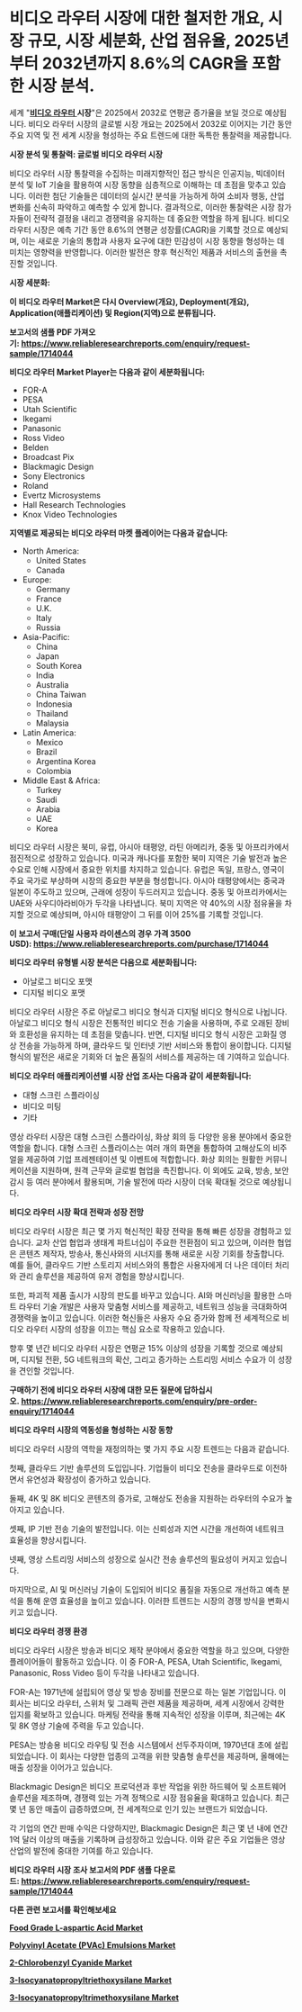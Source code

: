 <p><h1>비디오 라우터 시장에 대한 철저한 개요, 시장 규모, 시장 세분화, 산업 점유율, 2025년부터 2032년까지 8.6%의 CAGR을 포함한 시장 분석.</h1></p><p>세계 "<strong><a href="https://www.reliableresearchreports.com/video-router-r1714044?utm_campaign=105&utm_medium=8&utm_source=Github&utm_content=ia&utm_term=02022025&utm_id=video-router">비디오 라우터&nbsp;</a></strong><strong>시장</strong>"은 2025에서 2032로 연평균 증가율을 보일 것으로 예상됩니다. 비디오 라우터 시장의 글로벌 시장 개요는 2025에서 2032로 이어지는 기간 동안 주요 지역 및 전 세계 시장을 형성하는 주요 트렌드에 대한 독특한 통찰력을 제공합니다.</p>
<p><strong>시장 분석 및 통찰력: 글로벌 비디오 라우터 시장</strong></p>
<p><p>비디오 라우터 시장 통찰력을 수집하는 미래지향적인 접근 방식은 인공지능, 빅데이터 분석 및 IoT 기술을 활용하여 시장 동향을 심층적으로 이해하는 데 초점을 맞추고 있습니다. 이러한 첨단 기술들은 데이터의 실시간 분석을 가능하게 하여 소비자 행동, 산업 변화를 신속히 파악하고 예측할 수 있게 합니다. 결과적으로, 이러한 통찰력은 시장 참가자들이 전략적 결정을 내리고 경쟁력을 유지하는 데 중요한 역할을 하게 됩니다. 비디오 라우터 시장은 예측 기간 동안 8.6%의 연평균 성장률(CAGR)을 기록할 것으로 예상되며, 이는 새로운 기술의 통합과 사용자 요구에 대한 민감성이 시장 동향을 형성하는 데 미치는 영향력을 반영합니다. 이러한 발전은 향후 혁신적인 제품과 서비스의 출현을 촉진할 것입니다.</p><a href="%7CAUTHORITHY_DOMAIN_URL%7C?utm_campaign=105&utm_medium=8&utm_source=Github&utm_content=ia&utm_term=02022025&utm_id=video-router"></a></p>
<p><strong>시장 세분화:</strong></p>
<p><strong>이 비디오 라우터 Market은 다시 Overview(개요), Deployment(개요), Application(애플리케이션) 및 Region(지역)으로 분류됩니다.</strong></p>
<p><strong>보고서의 샘플 PDF 가져오기:&nbsp;<a href="https://www.reliableresearchreports.com/enquiry/request-sample/1714044?utm_campaign=105&utm_medium=8&utm_source=Github&utm_content=ia&utm_term=02022025&utm_id=video-router">https://www.reliableresearchreports.com/enquiry/request-sample/1714044</a></strong><strong></strong></p>
<p><strong>비디오 라우터 Market Player는 다음과 같이 세분화됩니다:</strong></p>
<p><ul><li>FOR-A</li><li>PESA</li><li>Utah Scientific</li><li>Ikegami</li><li>Panasonic</li><li>Ross Video</li><li>Belden</li><li>Broadcast Pix</li><li>Blackmagic Design</li><li>Sony Electronics</li><li>Roland</li><li>Evertz Microsystems</li><li>Hall Research Technologies</li><li>Knox Video Technologies</li></ul></p>
<p><strong>지역별로 제공되는 비디오 라우터 마켓 플레이어는 다음과 같습니다:</strong></p>
<p><ul>
    <li>
        North America:
        <ul>
            <li>United States</li>
            <li>Canada</li>
        </ul>
    </li>
    <li>
        Europe:
        <ul>
            <li>Germany</li>
            <li>France</li>
            <li>U.K.</li>
            <li>Italy</li>
            <li>Russia</li>
        </ul>
    </li>
    <li>
        Asia-Pacific:
        <ul>
            <li>China</li>
            <li>Japan</li>
            <li>South Korea</li>
            <li>India</li>
            <li>Australia</li>
            <li>China Taiwan</li>
            <li>Indonesia</li>
            <li>Thailand</li>
            <li>Malaysia</li>
        </ul>
    </li>
    <li>
        Latin America:
        <ul>
            <li>Mexico</li>
            <li>Brazil</li>
            <li>Argentina Korea</li>
            <li>Colombia</li>
        </ul>
    </li>
    <li>
        Middle East & Africa:
        <ul>
            <li>Turkey</li>
            <li>Saudi</li>
            <li>Arabia</li>
            <li>UAE</li>
            <li>Korea</li>
        </ul>
    </li>
    </ul></p>
<p><p>비디오 라우터 시장은 북미, 유럽, 아시아 태평양, 라틴 아메리카, 중동 및 아프리카에서 점진적으로 성장하고 있습니다. 미국과 캐나다를 포함한 북미 지역은 기술 발전과 높은 수요로 인해 시장에서 중요한 위치를 차지하고 있습니다. 유럽은 독일, 프랑스, 영국이 주요 국가로 부상하며 시장의 중요한 부분을 형성합니다. 아시아 태평양에서는 중국과 일본이 주도하고 있으며, 근래에 성장이 두드러지고 있습니다. 중동 및 아프리카에서는 UAE와 사우디아라비아가 두각을 나타냅니다. 북미 지역은 약 40%의 시장 점유율을 차지할 것으로 예상되며, 아시아 태평양이 그 뒤를 이어 25%를 기록할 것입니다.</p></p>
<p><strong>이 보고서 구매(단일 사용자 라이센스의 경우 가격 3500 USD):&nbsp;<a href="https://www.reliableresearchreports.com/purchase/1714044?utm_campaign=105&utm_medium=8&utm_source=Github&utm_content=ia&utm_term=02022025&utm_id=video-router">https://www.reliableresearchreports.com/purchase/1714044</a></strong></p>
<p><strong>비디오 라우터 유형별 시장 분석은 다음으로 세분화됩니다:</strong></p>
<p><ul><li>아날로그 비디오 포맷</li><li>디지털 비디오 포맷</li></ul></p>
<p><p>비디오 라우터 시장은 주로 아날로그 비디오 형식과 디지털 비디오 형식으로 나뉩니다. 아날로그 비디오 형식 시장은 전통적인 비디오 전송 기술을 사용하며, 주로 오래된 장비와 호환성을 유지하는 데 초점을 맞춥니다. 반면, 디지털 비디오 형식 시장은 고화질 영상 전송을 가능하게 하며, 클라우드 및 인터넷 기반 서비스와 통합이 용이합니다. 디지털 형식의 발전은 새로운 기회와 더 높은 품질의 서비스를 제공하는 데 기여하고 있습니다.</p></p>
<p><strong>비디오 라우터 애플리케이션별 시장 산업 조사는 다음과 같이 세분화됩니다:</strong></p>
<p><ul><li>대형 스크린 스플라이싱</li><li>비디오 미팅</li><li>기타</li></ul></p>
<p><p>영상 라우터 시장은 대형 스크린 스플라이싱, 화상 회의 등 다양한 응용 분야에서 중요한 역할을 합니다. 대형 스크린 스플라이스는 여러 개의 화면을 통합하여 고해상도의 비주얼을 제공하여 기업 프레젠테이션 및 이벤트에 적합합니다. 화상 회의는 원활한 커뮤니케이션을 지원하며, 원격 근무와 글로벌 협업을 촉진합니다. 이 외에도 교육, 방송, 보안 감시 등 여러 분야에서 활용되며, 기술 발전에 따라 시장이 더욱 확대될 것으로 예상됩니다.</p></p>
<p><strong>비디오 라우터 시장 확대 전략과 성장 전망</strong></p>
<p><p>비디오 라우터 시장은 최근 몇 가지 혁신적인 확장 전략을 통해 빠른 성장을 경험하고 있습니다. 교차 산업 협업과 생태계 파트너십이 주요한 전환점이 되고 있으며, 이러한 협업은 콘텐츠 제작자, 방송사, 통신사와의 시너지를 통해 새로운 시장 기회를 창출합니다. 예를 들어, 클라우드 기반 스토리지 서비스와의 통합은 사용자에게 더 나은 데이터 처리와 관리 솔루션을 제공하여 유저 경험을 향상시킵니다.</p><p>또한, 파괴적 제품 출시가 시장의 판도를 바꾸고 있습니다. AI와 머신러닝을 활용한 스마트 라우터 기술 개발은 사용자 맞춤형 서비스를 제공하고, 네트워크 성능을 극대화하여 경쟁력을 높이고 있습니다. 이러한 혁신들은 사용자 수요 증가와 함께 전 세계적으로 비디오 라우터 시장의 성장을 이끄는 핵심 요소로 작용하고 있습니다.</p><p>향후 몇 년간 비디오 라우터 시장은 연평균 15% 이상의 성장을 기록할 것으로 예상되며, 디지털 전환, 5G 네트워크의 확산, 그리고 증가하는 스트리밍 서비스 수요가 이 성장을 견인할 것입니다.</p></p>
<p><strong>구매하기 전에 비디오 라우터 시장에 대한 모든 질문에 답하십시오.&nbsp;<a href="https://www.reliableresearchreports.com/enquiry/pre-order-enquiry/1714044?utm_campaign=105&utm_medium=8&utm_source=Github&utm_content=ia&utm_term=02022025&utm_id=video-router">https://www.reliableresearchreports.com/enquiry/pre-order-enquiry/1714044</a></strong><strong></strong></p>
<p><strong>비디오 라우터 시장의 역동성을 형성하는 시장 동향</strong></p>
<p><p>비디오 라우터 시장의 역학을 재정의하는 몇 가지 주요 시장 트렌드는 다음과 같습니다. </p><p>첫째, 클라우드 기반 솔루션의 도입입니다. 기업들이 비디오 전송을 클라우드로 이전하면서 유연성과 확장성이 증가하고 있습니다. </p><p>둘째, 4K 및 8K 비디오 콘텐츠의 증가로, 고해상도 전송을 지원하는 라우터의 수요가 높아지고 있습니다. </p><p>셋째, IP 기반 전송 기술의 발전입니다. 이는 신뢰성과 지연 시간을 개선하여 네트워크 효율성을 향상시킵니다. </p><p>넷째, 영상 스트리밍 서비스의 성장으로 실시간 전송 솔루션의 필요성이 커지고 있습니다. </p><p>마지막으로, AI 및 머신러닝 기술이 도입되어 비디오 품질을 자동으로 개선하고 예측 분석을 통해 운영 효율성을 높이고 있습니다. 이러한 트렌드는 시장의 경쟁 방식을 변화시키고 있습니다.</p></p>
<p><strong>비디오 라우터 경쟁 환경</strong></p>
<p><p>비디오 라우터 시장은 방송과 비디오 제작 분야에서 중요한 역할을 하고 있으며, 다양한 플레이어들이 활동하고 있습니다. 이 중 FOR-A, PESA, Utah Scientific, Ikegami, Panasonic, Ross Video 등이 두각을 나타내고 있습니다.</p><p>FOR-A는 1971년에 설립되어 영상 및 방송 장비를 전문으로 하는 일본 기업입니다. 이 회사는 비디오 라우터, 스위처 및 그래픽 관련 제품을 제공하며, 세계 시장에서 강력한 입지를 확보하고 있습니다. 마케팅 전략을 통해 지속적인 성장을 이루며, 최근에는 4K 및 8K 영상 기술에 주력을 두고 있습니다.</p><p>PESA는 방송용 비디오 라우팅 및 전송 시스템에서 선두주자이며, 1970년대 초에 설립되었습니다. 이 회사는 다양한 업종의 고객을 위한 맞춤형 솔루션을 제공하며, 올해에는 매출 성장을 이어가고 있습니다.</p><p>Blackmagic Design은 비디오 프로덕션과 후반 작업을 위한 하드웨어 및 소프트웨어 솔루션을 제조하며, 경쟁력 있는 가격 정책으로 시장 점유율을 확대하고 있습니다. 최근 몇 년 동안 매출이 급증하였으며, 전 세계적으로 인기 있는 브랜드가 되었습니다.</p><p>각 기업의 연간 판매 수익은 다양하지만, Blackmagic Design은 최근 몇 년 내에 연간 1억 달러 이상의 매출을 기록하며 급성장하고 있습니다. 이와 같은 주요 기업들은 영상 산업의 발전에 중대한 기여를 하고 있습니다.</p></p>
<p><strong>비디오 라우터 시장 조사 보고서의 PDF 샘플 다운로드:&nbsp;<a href="https://www.reliableresearchreports.com/enquiry/request-sample/1714044?utm_campaign=105&utm_medium=8&utm_source=Github&utm_content=ia&utm_term=02022025&utm_id=video-router">https://www.reliableresearchreports.com/enquiry/request-sample/1714044</a></strong></p>
<p><strong></strong></p>
<p><strong></strong></p>
<p><strong></strong></p>
<p><strong></strong></p>
<p><strong>다른 관련 보고서를 확인해보세요</strong></p>
<p><strong><p><a href="https://github.com/agdonthisa/Market-Research-Report-List-1/blob/main/food-grade-l-aspartic-acid-market.md?utm_campaign=105&utm_medium=8&utm_source=Github&utm_content=ia&utm_term=02022025&utm_id=video-router">Food Grade L-aspartic Acid Market</a></p><p><a href="https://github.com/hartsockdonnette82/Market-Research-Report-List-1/blob/main/polyvinyl-acetate-pvac-emulsions-market.md?utm_campaign=105&utm_medium=8&utm_source=Github&utm_content=ia&utm_term=02022025&utm_id=video-router">Polyvinyl Acetate (PVAc) Emulsions Market</a></p><p><a href="https://github.com/birnbaumbulah0/Market-Research-Report-List-1/blob/main/2-chlorobenzyl-cyanide-market.md?utm_campaign=105&utm_medium=8&utm_source=Github&utm_content=ia&utm_term=02022025&utm_id=video-router">2-Chlorobenzyl Cyanide Market</a></p><p><a href="https://github.com/akaalahk/Market-Research-Report-List-1/blob/main/3-isocyanatopropyltriethoxysilane-market.md?utm_campaign=105&utm_medium=8&utm_source=Github&utm_content=ia&utm_term=02022025&utm_id=video-router">3-Isocyanatopropyltriethoxysilane Market</a></p><p><a href="https://github.com/biomochaben4/Market-Research-Report-List-1/blob/main/3-isocyanatopropyltrimethoxysilane-market.md?utm_campaign=105&utm_medium=8&utm_source=Github&utm_content=ia&utm_term=02022025&utm_id=video-router">3-Isocyanatopropyltrimethoxysilane Market</a></p></strong></p>